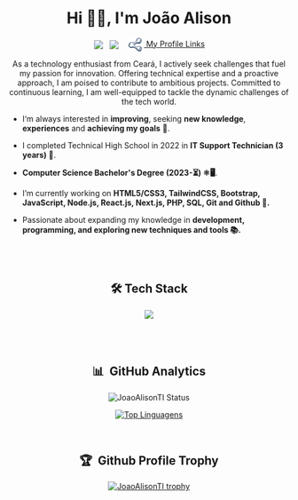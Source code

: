 <h1 align="center">Hi 👋🏽, I'm João Alison</h1>
<p align="center">
&nbsp;&nbsp;<a style="cursor:pointer" href="https://www.linkedin.com/in/joão-alison-de-sousa-martins-139b21238" target="_blank"><img align="center" src="https://img.shields.io/badge/LinkedIn-0077B5?style=for-the-badge&logo=linkedin&logoColor=white" /></a>&nbsp;&nbsp;
<a style="cursor:pointer;" href="mailto:joaoalison.particular@gmail.com" target="_blank"><img src="https://img.shields.io/badge/Gmail-D14836?style=for-the-badge&logo=gmail&logoColor=white" align="center" /></a>&nbsp;&nbsp;
<a style="cursor:pointer; padding:6px;" href="https://my-profile-links.vercel.app/" target="_blank"><img style="height:24px;padding-right:4px;" align="center" src="./public/logo.svg" /> My Profile Links</a>
</p>

<p align="center">As a technology enthusiast from Ceará, I actively seek challenges that fuel my passion for innovation. Offering technical expertise and a proactive approach, I am poised to contribute to ambitious projects. Committed to continuous learning, I am well-equipped to tackle the dynamic challenges of the tech world.</p>

- I‘m always interested in **improving**, seeking **new knowledge**, **experiences** and **achieving my goals** 🚀.

- I completed Technical High School in 2022 in **IT Support Technician (3 years) 🏫**.

- **Computer Science Bachelor's Degree (2023-⏳) ⚛️🖥️**.

- I’m currently working on **HTML5/CSS3, TailwindCSS, Bootstrap, JavaScript, Node.js, React.js, Next.js, PHP, SQL, Git and Github 🔭.**

- Passionate about expanding my knowledge in **development, programming, and exploring new techniques and tools 📚.**

</br></br>

<h2 style="text-align:center;">🛠️ Tech Stack</h2>

<p align="center">
  <a href="https://skillicons.dev">
    <img src="https://skillicons.dev/icons?i=html,css,tailwind,bootstrap,javascript,nodejs,react,next,php,mysql,git,github&perline=6" />
  </a>
</p>

</br></br>

<div align="center">

## 📊  &nbsp;GitHub Analytics

![JoaoAlisonTI Status](https://github-readme-stats.vercel.app/api?username=JoaoAlisonTI&show_icons=true&theme=holi)

[![Top Linguagens](https://github-readme-stats.vercel.app/api/top-langs/?username=JoaoAlisonTI&layout=compact&theme=holi)](https://github.com/anuraghazra/github-readme-stats)

<br />

## 🏆 &nbsp;Github Profile Trophy

[![JoaoAlisonTI trophy](https://github-profile-trophy.vercel.app/?username=JoaoAlisonTI&theme=dark)](https://github.com/ryo-ma/github-profile-trophy)

<br />

</div>